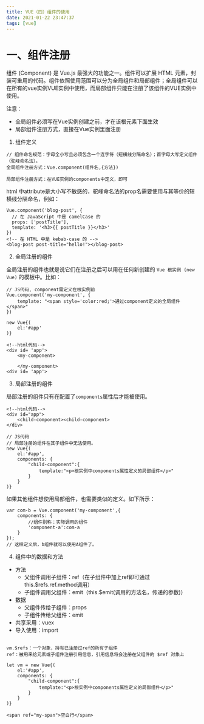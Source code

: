 ```yaml
---
title: VUE（四）组件的使用
date: 2021-01-22 23:47:37
tags: [vue]
---
```


# 一、组件注册

组件 (Component) 是 Vue.js 最强大的功能之一。组件可以扩展 HTML 元素，封装可重用的代码。组件依照使用范围可以分为全局组件和局部组件；全局组件可以在所有的vue实例VUE实例中使用，而局部组件只能在注册了该组件的VUE实例中使用。

注意：
+	全局组件必须写在Vue实例创建之前，才在该根元素下面生效
+	局部组件注册方式，直接在Vue实例里面注册



1. 组件定义

```
// 组件命名规范：字母全小写且必须包含一个连字符（短横线分隔命名）；首字母大写定义组件（驼峰命名法）。
全局组件注册方式：Vue.component(组件名,{方法})

局部组件注册方式：在VUE实例的components中定义，即可
```


html 中attribute是大小写不敏感的，驼峰命名法的prop名需要使用与其等价的短横线分隔命名，例如：
```
Vue.component('blog-post', {
  // 在 JavaScript 中是 camelCase 的
  props: ['postTitle'],
  template: '<h3>{{ postTitle }}</h3>'
})
<!-- 在 HTML 中是 kebab-case 的 -->
<blog-post post-title="hello!"></blog-post>
```

2. 全局注册的组件

全局注册的组件也就是说它们在注册之后可以用在任何新创建的 `Vue 根实例 (new Vue)` 的模板中。比如：

```
// JS代码, component需定义在根实例前
Vue.component('my-component', {
	template: "<span style='color:red;'>通过component定义的全局组件</span>"
})

new Vue{(
	el:'#app'
)}

<!--html代码-->
<div id= 'app'>
	<my-component>

	</my-component>
<div id= 'app'>
```

3. 局部注册的组件

局部注册的组件只有在配置了`components`属性后才能被使用。

```
<!--html代码-->
<div id="app">
	<child-component><child-component>
</div>

// JS代码
// 局部注册的组件在其子组件中无法使用。
new Vue{(
	el:'#app',
	components: {
		"child-component":{
			template:"<p>根实例中components属性定义的局部组件</p>"
		}
	}
)}
```


如果其他组件想使用局部组件，也需要类似的定义。如下所示：

```
var com-b = Vue.component('my-component',{
	components: {
		//组件别称：实际调用的组件
		'component-a':com-a
	}
});
// 这样定义后，b组件就可以使用A组件了。
```

4. 组件中的数据和方法

+	方法
	+	父组件调用子组件：ref（在子组件中加上ref即可通过this.$refs.ref.method调用）
	+	子组件调用父组件：emit（this.$emit(调用的方法名，传递的参数)）
+	数据
	+	父组件传给子组件：props
	+	子组件传给父组件：emit
+	共享采用：vuex
+	导入使用：import


```

vm.$refs：一个对象，持有已注册过ref的所有子组件
ref：被用来给元素或子组件注册引用信息，引用信息将会注册在父组件的 $ref 对象上

let vm = new Vue{(
	el:'#app',
	components: {
		"child-component":{
			template:"<p>根实例中components属性定义的局部组件</p>"
		}
	}
)}

<span ref="my-span">空白行</span>

```
